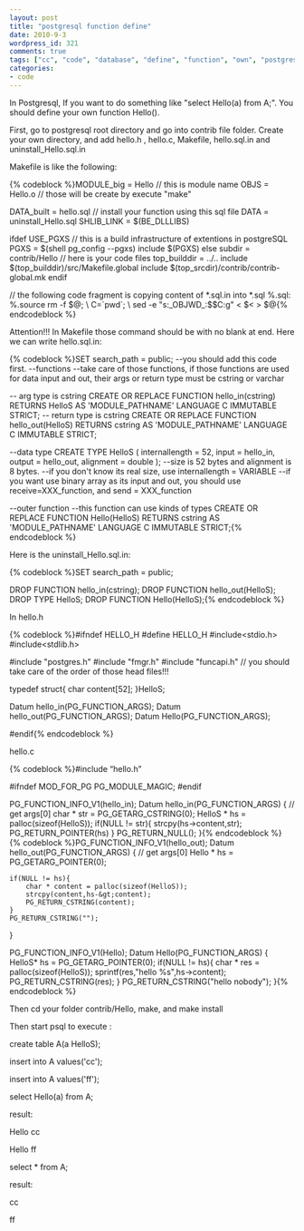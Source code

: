 ```yaml
---
layout: post
title: "postgresql function define"
date: 2010-9-3
wordpress_id: 321
comments: true
tags: ["cc", "code", "database", "define", "function", "own", "postgresql", "postgresql", "self", "type"]
categories:
- code
---
```

<meta name="_edit_last" content="1" />
<meta name="_su_rich_snippet_type" content="none" />
<meta name="views" content="1573" />
In Postgresql, If you want to do something like "select Hello(a) from A;". You should define your own function Hello().

First, go to postgresql root directory and go into contrib file folder. Create your own directory, and add hello.h , hello.c, Makefile, hello.sql.in and uninstall_Hello.sql.in

Makefile is like the following:


{% codeblock %}MODULE_big  = Hello // this is module name
OBJS = Hello.o // those will be create by execute "make"

DATA_built = hello.sql // install your function using this sql file
DATA = uninstall_Hello.sql
SHLIB_LINK = $(BE_DLLLIBS)

ifdef USE_PGXS // this is a build infrastructure of extentions in postgreSQL
PGXS = $(shell pg_config --pgxs)
include $(PGXS)
else
subdir = contrib/Hello // here is your code files
top_builddir = ../..
include $(top_builddir)/src/Makefile.global
include $(top_srcdir)/contrib/contrib-global.mk
endif

// the following code fragment is copying content of *.sql.in into *.sql
%.sql: %.source
	rm -f $@; \
	C=`pwd`; \
	sed -e "s:_OBJWD_:$$C:g" &lt; $&lt; &gt; $@{% endcodeblock %}


Attention!!! In Makefile those command should be with no blank at end.
Here we can write hello.sql.in:


{% codeblock %}SET search_path = public; --you should add this code first.
--functions
--take care of those functions, if those functions are used for data input and out, their args or return type must be cstring or varchar

-- arg type is cstring
CREATE OR REPLACE FUNCTION hello_in(cstring)
   RETURNS HelloS
   AS 'MODULE_PATHNAME'
   LANGUAGE C IMMUTABLE STRICT;
-- return type is cstring
CREATE OR REPLACE FUNCTION hello_out(HelloS)
   RETURNS cstring
   AS 'MODULE_PATHNAME'
   LANGUAGE C IMMUTABLE STRICT;

--data type
CREATE TYPE HelloS (
   internallength = 52,
   input = hello_in,
   output = hello_out,
   alignment = double
);
--size is 52 bytes and alignment is 8 bytes.
--if you don't know its real size, use internallength = VARIABLE
--if you want use binary array as its input and out, you should use receive=XXX_function, and send = XXX_function

--outer function
--this function can use kinds of types
CREATE OR REPLACE FUNCTION Hello(HelloS)
   RETURNS cstring
   AS 'MODULE_PATHNAME'
   LANGUAGE C IMMUTABLE STRICT;{% endcodeblock %}

Here is the uninstall_Hello.sql.in:


{% codeblock %}SET search_path = public;

DROP FUNCTION hello_in(cstring);
DROP FUNCTION hello_out(HelloS);
DROP TYPE HelloS;
DROP FUNCTION Hello(HelloS);{% endcodeblock %}


In hello.h


{% codeblock %}#ifndef HELLO_H
#define HELLO_H
#include&lt;stdio.h&gt;
#include&lt;stdlib.h&gt;

#include "postgres.h"
#include "fmgr.h"
#include "funcapi.h"
// you should take care of the order of those head files!!!

typedef struct{
	char content[52];
}HelloS;

Datum		hello_in(PG_FUNCTION_ARGS);
Datum		hello_out(PG_FUNCTION_ARGS);
Datum               Hello(PG_FUNCTION_ARGS);

#endif{% endcodeblock %}


hello.c


{% codeblock %}#include “hello.h”

#ifndef MOD_FOR_PG
PG_MODULE_MAGIC;
#endif

PG_FUNCTION_INFO_V1(hello_in);
Datum
hello_in(PG_FUNCTION_ARGS)
{
	// get args[0]
	char * str = PG_GETARG_CSTRING(0);
    HelloS * hs = palloc(sizeof(HelloS));
    if(NULL != str){
        strcpy(hs-&gt;content,str);
        PG_RETURN_POINTER(hs)
    }
    PG_RETURN_NULL();
}{% endcodeblock %}
{% codeblock %}PG_FUNCTION_INFO_V1(hello_out);
Datum
hello_out(PG_FUNCTION_ARGS)
{
	// get args[0]
    Hello * hs = PG_GETARG_POINTER(0);

    if(NULL != hs){
        char * content = palloc(sizeof(HelloS));
        strcpy(content,hs-&gt;content);
        PG_RETURN_CSTRING(content);
    }
    PG_RETURN_CSTRING("");
}

PG_FUNCTION_INFO_V1(Hello);
Datum
Hello(PG_FUNCTION_ARGS)
{
   HelloS* hs = PG_GETARG_POINTER(0);
 if(NULL != hs){
    char * res = palloc(sizeof(HelloS));
    sprintf(res,"hello %s",hs-&gt;content);
    PG_RETURN_CSTRING(res);
 }
 PG_RETURN_CSTRING("hello nobody");
}{% endcodeblock %}


Then cd your folder contrib/Hello, make, and make install

Then start psql to execute :

create table A(a HelloS);

insert into A values('cc');

insert into A values('ff');

select Hello(a) from A;

result:

Hello cc

Hello ff

select * from A;

result:

cc

ff
